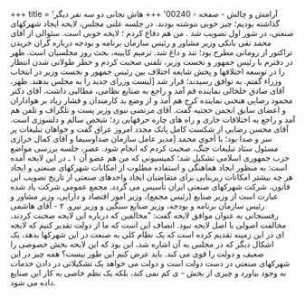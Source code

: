 +++
title = 'آرامش و چالش - صفحه - 00240'
+++
هاش نجانی دو سه نفر دیگر گذاشته بودیم؛ چیز خوبی ننوشته بودند. در جلسه علنی مجلس، لایحه ایجاد شهرکهای صنعتی، در شور اول تصویب شد . من هم دفاع کردم ؛ لایحه خوبی است. سئوالی از آقای محمد تقی بانکی وزیر مشاور و رئیس سازمان برنامه و بودجه درباره گران خریدن تراکتور از رومانی مطرح بود؛ تند و داغ شد. ترمیم کابینه، بحث روز مجلسیان است. ظهر در دفترم با رئیس جمهور و نخست وزیر، تلفنی صحبت کردم و خطر طولانی شدن انتظار را در توسعه اختلافها و پخش شایعه اختلاف بین رئیس جمهور و نخست وزیر در انتخاب وزراء گفتم. به توافق رسیدند؛ قرار شد [لیست وزرای جدید را به مجلس بدهند. ظهر، آقای صادق خلخالی نماینده قم آمد و راجع به صنایع نظامی، مطالبی داشت، آقای دکتر محمود رضایی هنجنی نماینده کرج هم آمد و از وضع بد کارمندان و فشار زیاد بر هواداران و اعضای سابق انجمن حجتیه گفت. آقای مرتضی نبوی وزیر پست و تلگراف و تلفن هم آمد و راجع به اختلافات جاری و راه های چاره حرفهایی زد؛ شخص سالم و دلسوزی است. آقای محسن رضایی از شکست کامل پاتک مجدد امروز عراق گفت و خواهان تبلیغات پر سر و صدا بود؛ با أخوي محمد [مدیر عامل سازمان صداوسیما و آقای کمال خرازی مسئول ستاد تبلیغات جنگ، صحبت کردم که انجام شود. عصر، جلسه بررسی مواضع حزب جمهوری اسلامی تشکیل شد؛ کمیسیونی که من هم عضو آن ۱ ـ در این لایحه آمده است: به منظور ایجاد هماهنگی و استفاده مطلوب از امکانات شهرکهای صنعتی و ایجاد هر چه بیشتر امکانات زیربنایی برای متقاضیان ایجاد واحدهای صنعتی از تاریخ تصویب این قانون، شرکت شهرکهای صنعتی ایران تأسیس می گردد. مجمع عمومی شرکت یاد شده عبارت است از وزیر صنایع (رئيس مجمع)، وزير امور اقتصاد و دارایی، وزیر مشاور و رئیس سازمان برنامه و بودجه، وزیر صنایع سنگین و وزیر نیرو. ۲ - آقای هاشمی رفسنجانی به عنوان موافق لایحه گفت: "مخالفین که درباره این لایحه صحبت کردند، مخالفت اصولی با اصل لایحه نبود. انصاف این است که ما از دولت تقدیر کنیم که لایحه ای در این زمینه تقدیم کرده است که یک نظام کلی به صنعت در این شهرکها بدهد، یک اشکال دیگر که در مجلس به آن اشاره شد، این بود که این لایحه بخش خصوصی را ضعیف و دولت را قوی می کند. باید عرض کنم این طور نیست؟ همه چیز در این شهرکهای صنعتی در دست دولت است و دولت می خواهد یک تشکیلاتی در دادن خدمات به وجود بیاورد و چیزی از بخش - ی کم نمی کند، بلکه یک نظم خاصی به کار این صنایع داده می شود.